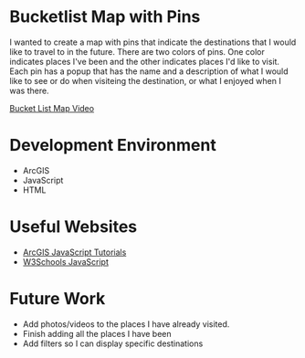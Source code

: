 # Bucketlist Map with Pins

I wanted to create a map with pins that indicate the destinations that I would like to travel to in the future. There are two colors of pins. One color indicates places I've been and the other indicates places I'd like to visit. Each pin has a popup that has the name and a description of what I would like to see or do when visiteing the destination, or what I enjoyed when I was there.   





[Bucket List Map Video](https://www.youtube.com/watch?v=kqqFpc0VSq4)

# Development Environment

* ArcGIS
* JavaScript
* HTML



# Useful Websites


* [ArcGIS JavaScript Tutorials](https://developers.arcgis.com/javascript/latest/)
* [W3Schools JavaScript](https://www.w3schools.com/js/)

# Future Work


* Add photos/videos to the places I have already visited.
* Finish adding all the places I have been
* Add filters so I can display specific destinations 

